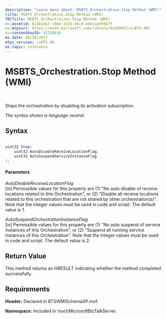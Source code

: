 ```yaml
---
description: "Learn more about: MSBTS_Orchestration.Stop Method (WMI)"
title: MSBTS_Orchestration.Stop Method (WMI)
TOCTitle: MSBTS_Orchestration.Stop Method (WMI)
ms:assetid: 613b10af-c86e-432b-b6cd-ede1add9d57f
ms:mtpsurl: https://msdn.microsoft.com/library/Aa560453(v=BTS.80)
ms:contentKeyID: 51528434
ms.date: 08/30/2017
mtps_version: v=BTS.80
ms.topic: reference
---
```


# MSBTS\_Orchestration.Stop Method (WMI)

 

Stops the orchestration by disabling its activation subscription.

*The syntax shown is language neutral.*

## Syntax

```C#
  
uint32 Stop(  
    uint32 AutoDisableReceiveLocationFlag,   
    uint32 AutoSuspendServiceInstanceFlag  
);  
```

#### Parameters

*AutoDisableReceiveLocationFlag*  
\[in\] Permissible values for this property are (1) "No auto disable of receive locations related to this Orchestration", or (2) "Disable all receive locations related to this orchestration that are not shared by other orchestration(s)". Note that the integer values must be used in code and script. The default value is 1.

*AutoSuspendOrchestrationInstanceFlag*  
\[in\] Permissible values for this property are (1) "No auto suspend of service instances of this Orchestration", or (2) "Suspend all running service instances of this Orchestration". Note that the integer values must be used in code and script. The default value is 2.

## Return Value

This method returns an HRESULT indicating whether the method completed successfully.

## Requirements

**Header:** Declared in BTSWMISchemaXP.mof.

**Namespace:** Included in \\root\\MicrosoftBizTalkServer.

